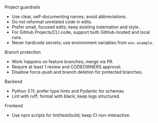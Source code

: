 Project guardrails

- Use clear, self-documenting names; avoid abbreviations.
- Do not reformat unrelated code in edits.
- Prefer small, focused edits; keep existing indentation and style.
- For GitHub Projects/CLI code, support both GitHub-hosted and local runs.
- Never hardcode secrets; use environment variables from `env.example`.

Branch protection

- Work happens on feature branches; merge via PR.
- Require at least 1 review and CODEOWNERS approval.
- Disallow force-push and branch deletion for protected branches.

Backend

- Python 3.11; prefer type hints and Pydantic for schemas.
- Lint with ruff; format with black; keep logs structured.

Frontend

- Use npm scripts for lint/test/build; keep CI non-interactive.


